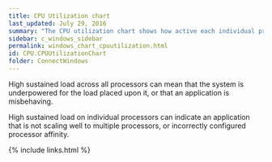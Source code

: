 ```yaml
---
title: CPU Utilization chart
last_updated: July 29, 2016
summary: "The CPU utilization chart shows how active each individual processor on the system is."
sidebar: c_windows_sidebar
permalink: windows_chart_cpuutilization.html
id: CPU.CPUUtilizationChart
folder: ConnectWindows
---
```


High sustained load across all processors can mean that the system is
underpowered for the load placed upon it, or that an application is misbehaving.

High sustained load on individual processors can indicate an application that
is not scaling well to multiple processors, or incorrectly configured processor affinity.



{% include links.html %}
